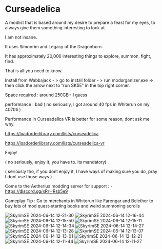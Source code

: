 
# Curseadelica
A modlist that is based around my desire to prepare a feast for my eyes, to always give them something interesting to look at.

I am not insane.

It uses Simonrim and Legacy of the Dragonborn.

It has approximately 20,000 interesting things to explore, summon, fight, find. 

That is all you need to know.

Install from Wabbajack - > go to install folder - > run modorganizer.exe -> then click the arrow next to "run SKSE" in the top right corner.

Space required : around 250GB+ I guess

performance : bad ( no seriously, I got around 40 fps in Whiterun on my 4070ti )

Performance in Curseadelica VR is better for some reason, dont ask me why.

https://loadorderlibrary.com/lists/curseadelica

https://loadorderlibrary.com/lists/curseadelica-vr

Enjoy!

( no seriously, enjoy it, you have to. its mandatory)

( seriously tho, if you dont enjoy it, I have ways of making sure you do, pray I dont use those ways )

Come to the Aetherius modding server for support : - https://discord.gg/xRrHRsb5e9

Gameplay Tip : Go to merchants in Whiterun like Farengar and Belethor to buy lots of mod quest-starting books and weird summoning scrolls


![SkyrimSE 2024-06-14 12-21-30](https://github.com/JanuarySnow/Curseadelica/assets/85711747/6d3c5b70-a33a-4f38-88f6-bd9dd2abdeee)
![SkyrimSE 2024-06-14 12-16-44](https://github.com/JanuarySnow/Curseadelica/assets/85711747/aaa84814-9980-4773-9ae1-88b2ba026b4e)
![SkyrimSE 2024-06-14 12-15-50](https://github.com/JanuarySnow/Curseadelica/assets/85711747/c3239553-3ab4-4921-b26b-99f06c157f85)
![SkyrimSE 2024-06-14 12-15-11](https://github.com/JanuarySnow/Curseadelica/assets/85711747/c044e3f9-762e-4a78-b0f0-1087123593a9)
![SkyrimSE 2024-06-14 12-14-34](https://github.com/JanuarySnow/Curseadelica/assets/85711747/b3c6c56b-6bb5-4496-899c-4ad2d937556c)
![SkyrimSE 2024-06-14 12-14-27](https://github.com/JanuarySnow/Curseadelica/assets/85711747/2b99fc03-97d2-41ec-a1f4-a28211a2e46c)
![SkyrimSE 2024-06-14 12-13-28](https://github.com/JanuarySnow/Curseadelica/assets/85711747/8708b9b8-89b9-4b54-92e3-6252d38bc534)
![SkyrimSE 2024-06-14 12-13-07](https://github.com/JanuarySnow/Curseadelica/assets/85711747/c3676d4f-6491-4aa7-bfbf-1b75d5204062)
![SkyrimSE 2024-06-14 12-13-01](https://github.com/JanuarySnow/Curseadelica/assets/85711747/a778aa13-9e64-4379-9439-d6abdf66dd60)
![SkyrimSE 2024-06-14 12-12-21](https://github.com/JanuarySnow/Curseadelica/assets/85711747/5930ed41-af84-4e8c-a4da-67d6dac8b01c)
![SkyrimSE 2024-06-14 12-11-44](https://github.com/JanuarySnow/Curseadelica/assets/85711747/816d379d-611f-4467-b7ed-4c39a4131913)
![SkyrimSE 2024-06-14 12-11-27](https://github.com/JanuarySnow/Curseadelica/assets/85711747/bf854d59-741c-467d-b751-6d8d99481a8a)


